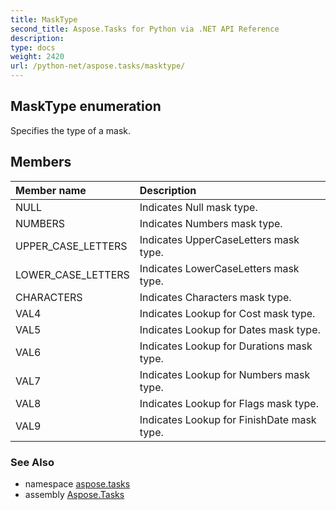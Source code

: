 ```yaml
---
title: MaskType
second_title: Aspose.Tasks for Python via .NET API Reference
description: 
type: docs
weight: 2420
url: /python-net/aspose.tasks/masktype/
---
```


## MaskType enumeration

Specifies the type of a mask.

## Members
| Member name | Description |
| :- | :- |
|NULL|Indicates Null mask type.|
|NUMBERS|Indicates Numbers mask type.|
|UPPER_CASE_LETTERS|Indicates UpperCaseLetters mask type.|
|LOWER_CASE_LETTERS|Indicates LowerCaseLetters mask type.|
|CHARACTERS|Indicates Characters mask type.|
|VAL4|Indicates Lookup for Cost mask type.|
|VAL5|Indicates Lookup for Dates mask type.|
|VAL6|Indicates Lookup for Durations mask type.|
|VAL7|Indicates Lookup for Numbers mask type.|
|VAL8|Indicates Lookup for Flags mask type.|
|VAL9|Indicates Lookup for FinishDate mask type.|

### See Also

* namespace [aspose.tasks](/tasks/python-net/aspose.tasks/)
* assembly [Aspose.Tasks](/tasks/python-net/)

